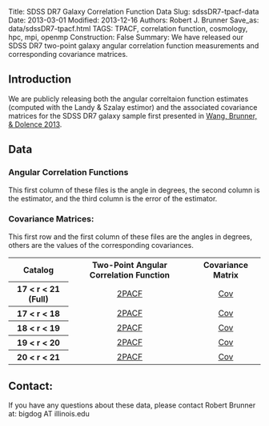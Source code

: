 Title: SDSS DR7 Galaxy Correlation Function Data
Slug: sdssDR7-tpacf-data
Date: 2013-03-01
Modified: 2013-12-16
Authors: Robert J. Brunner
Save_as: data/sdssDR7-tpacf.html
TAGS: TPACF, correlation function, cosmology, hpc, mpi, openmp
Construction: False
Summary: We have released our SDSS DR7 two-point galaxy angular correlation function measurements and corresponding covariance matrices.

## Introduction

We are publicly releasing both the angular correltaion function
estimates (computed with the Landy & Szalay estimor) and the associated
covariance matrices for the SDSS DR7 galaxy sample first presented in [Wang, Brunner, & Dolence
2013](http://adsabs.harvard.edu/cgi-bin/bib_query?arXiv:1303.2432).

## Data

### Angular Correlation Functions

This first column of these files is the angle in degrees, the second
column is the estimator, and the third column is the error of the
estimator.

### Covariance Matrices:

This first row and the first column of these files are the angles in
degrees, others are the values of the corresponding covariances.

<table>
<tbody>

<tr>
<th><center>Catalog</left></th>
<th><center>Two-Point Angular Correlation Function</center></th>
<th><center>Covariance Matrix</center></th>
</tr>

<tr>
<th><center>17 < r < 21 (Full)</center></th>
<td><center><a href="/static/tpacf/DR7v2.final.17to21.esti.jerror">2PACF</a></center></td>
<td><center><a href="/static/tpacf/DR7v2.final.17to21.cov_true">Cov</a></center></td>
</tr>

<tr>
<th><center>17 < r < 18</center></th>
<td><center><a href="/static/tpacf/DR7v2.final.17to18.esti.jerror">2PACF</a></center></td>
<td><center><a href="/static/tpacf/DR7v2.final.17to18.cov_true">Cov</a></center></td>
</tr>

<tr>
<th><center>18 < r < 19</center></th>
<td><center><a href="/static/tpacf/DR7v2.final.18to19.esti.jerror">2PACF</a></center></td>
<td><center><a href="/static/tpacf/DR7v2.final.18to19.cov_true">Cov</a></center></td>
</tr>

<tr>
<th><center>19 < r < 20</center></th>
<td><center><a href="/static/tpacf/DR7v2.final.19to20.esti.jerror">2PACF</a></center></td>
<td><center><a href="/static/tpacf/DR7v2.final.19to20.cov_true">Cov</a></center></td>
</tr>

<tr>
<th><center>20 < r < 21</center></th>
<td><center><a href="/static/tpacf/DR7v2.final.20to21.esti.jerror">2PACF</a></center></td>
<td><center><a href="/static/tpacf/DR7v2.final.20to21.cov_true">Cov</a></center></td>
</tr>

</table>
</tbody>

## Contact:

If you have any questions about these data, please contact Robert
Brunner at: bigdog AT illinois.edu
